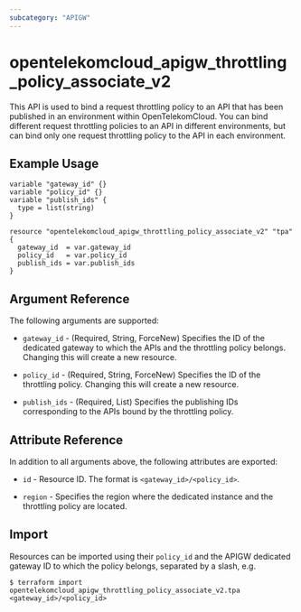 ```yaml
---
subcategory: "APIGW"
---
```


# opentelekomcloud_apigw_throttling_policy_associate_v2

This API is used to bind a request throttling policy to an API that has been published in an environment within OpenTelekomCloud.
You can bind different request throttling policies to an API in different environments,
but can bind only one request throttling policy to the API in each environment.

## Example Usage

```hcl
variable "gateway_id" {}
variable "policy_id" {}
variable "publish_ids" {
  type = list(string)
}

resource "opentelekomcloud_apigw_throttling_policy_associate_v2" "tpa" {
  gateway_id  = var.gateway_id
  policy_id   = var.policy_id
  publish_ids = var.publish_ids
}
```

## Argument Reference

The following arguments are supported:
* `gateway_id` - (Required, String, ForceNew) Specifies the ID of the dedicated gateway to which the APIs and the
  throttling policy belongs.
  Changing this will create a new resource.

* `policy_id` - (Required, String, ForceNew) Specifies the ID of the throttling policy.
  Changing this will create a new resource.

* `publish_ids` - (Required, List) Specifies the publishing IDs corresponding to the APIs bound by the throttling policy.

## Attribute Reference

In addition to all arguments above, the following attributes are exported:

* `id` - Resource ID. The format is `<gateway_id>/<policy_id>`.

* `region` - Specifies the region where the dedicated instance and the throttling policy are located.

## Import

Resources can be imported using their `policy_id` and the APIGW dedicated gateway ID to which the policy
belongs, separated by a slash, e.g.

```shell
$ terraform import opentelekomcloud_apigw_throttling_policy_associate_v2.tpa <gateway_id>/<policy_id>
```
